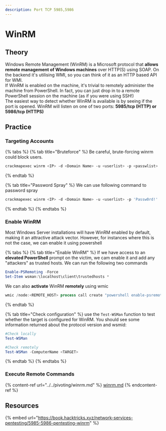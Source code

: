```yaml
---
description: Port TCP 5985,5986
---
```


# WinRM

## Theory

Windows Remote Management (WinRM) is a Microsoft protocol that **allows remote management of Windows machines** over HTTP(S) using SOAP. On the backend it's utilising WMI, so you can think of it as an HTTP based API for WMI.\
If WinRM is enabled on the machine, it's trivial to remotely administer the machine from PowerShell. In fact, you can just drop in to a remote PowerShell session on the machine (as if you were using SSH!)\
The easiest way to detect whether WinRM is available is by seeing if the port is opened. WinRM will listen on one of two ports: **5985/tcp (HTTP) or 5986/tcp (HTTPS)**

## **Practice**

### Targeting Accounts

{% tabs %}
{% tab title="Bruteforce" %}
Be careful, brute-forcing winrm could block users.

```bash
crackmapexec winrm <IP> -d <Domain Name> -u <userlist> -p <passwlist>
```
{% endtab %}

{% tab title="Password Spray" %}
We can use following command to password spray

```bash
crackmapexec winrm <IP> -d <Domain Name> -u <userlist> -p 'Passw0rd!'
```
{% endtab %}
{% endtabs %}

### Enable WinRM

Most Windows Server installations will have WinRM enabled by default, making it an attractive attack vector. However, for instances where this is not the case, we can enable it using powershell

{% tabs %}
{% tab title="Enable WinRM" %}
If we have access to an **elevated PowerShell** prompt on the victim, we cam enable it and add any "attackers" as trusted hosts. We can run the following two commands

```powershell
Enable-PSRemoting -Force
Set-Item wsman:\localhost\client\trustedhosts *
```

We can also **activate** WinRM **remotely** using wmic

```powershell
wmic /node:<REMOTE_HOST> process call create "powershell enable-psremoting -force"
```
{% endtab %}

{% tab title="Check configuration" %}
use the `Test-WSMan` function to test whether the target is configured for WinRM. You should see some information returned about the protocol version and wsmid:

```powershell
#Check locally
Test-WSMan

#Check remotely
Test-WSMan -ComputerName <TARGET>
```
{% endtab %}
{% endtabs %}

### Execute Remote Commands

{% content-ref url="../../pivoting/winrm.md" %}
[winrm.md](../../pivoting/winrm.md)
{% endcontent-ref %}

## **Resources**

{% embed url="https://book.hacktricks.xyz/network-services-pentesting/5985-5986-pentesting-winrm" %}
